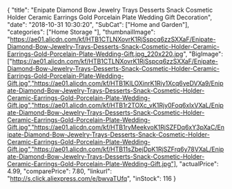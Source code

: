 {
	"title": "Enipate Diamond Bow Jewelry Trays Desserts Snack Cosmetic Holder Ceramic Earrings Gold Porcelain Plate Wedding Gift Decoration",
	"date": "2018-10-31 10:30:20",
	"SubCat": ["Home and Garden"],
	"categories": ["Home Storage "],
	"thumbnailImage": "https://ae01.alicdn.com/kf/HTB1CTLNXovrK1RjSspcq6zzSXXaF/Enipate-Diamond-Bow-Jewelry-Trays-Desserts-Snack-Cosmetic-Holder-Ceramic-Earrings-Gold-Porcelain-Plate-Wedding-Gift.jpg_220x220.jpg",
	"BigImage": ["https://ae01.alicdn.com/kf/HTB1CTLNXovrK1RjSspcq6zzSXXaF/Enipate-Diamond-Bow-Jewelry-Trays-Desserts-Snack-Cosmetic-Holder-Ceramic-Earrings-Gold-Porcelain-Plate-Wedding-Gift.jpg","https://ae01.alicdn.com/kf/HTB1KILOXinrK1Rjy1Xcq6yeDVXa9/Enipate-Diamond-Bow-Jewelry-Trays-Desserts-Snack-Cosmetic-Holder-Ceramic-Earrings-Gold-Porcelain-Plate-Wedding-Gift.jpg","https://ae01.alicdn.com/kf/HTB1r2TOXc_vK1Rjy0Foq6xIxVXaL/Enipate-Diamond-Bow-Jewelry-Trays-Desserts-Snack-Cosmetic-Holder-Ceramic-Earrings-Gold-Porcelain-Plate-Wedding-Gift.jpg","https://ae01.alicdn.com/kf/HTB1ryMeekvoK1RjSZFDq6xY3pXaC/Enipate-Diamond-Bow-Jewelry-Trays-Desserts-Snack-Cosmetic-Holder-Ceramic-Earrings-Gold-Porcelain-Plate-Wedding-Gift.jpg","https://ae01.alicdn.com/kf/HTB11sZbejDpK1RjSZFrq6y78VXaL/Enipate-Diamond-Bow-Jewelry-Trays-Desserts-Snack-Cosmetic-Holder-Ceramic-Earrings-Gold-Porcelain-Plate-Wedding-Gift.jpg"],
	"actualPrice": 4.99,
	"comparePrice": 7.80,
	"linkurl": "http://s.click.aliexpress.com/e/bwvaTUfq",
	"inStock": 116
}
